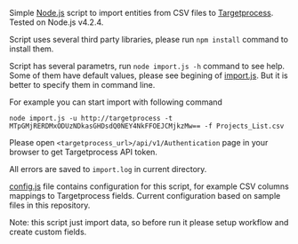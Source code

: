 Simple [Node.js](https://nodejs.org) script to import entities from CSV files to [Targetprocess](https://targetprocess.com). Tested on Node.js v4.2.4.

Script uses several third party libraries, please run `npm install` command to install them.

Script has several parametrs, run `node import.js -h` command to see help. Some of them have default values, please see begining of [import.js](https://github.com/pavel-drobushevich/tp-simple-import/blob/master/import.js). But it is better to specify them in command line.

For example you can start import with following command

```
node import.js -u http://targetprocess -t MTpGMjRERDMxODUzNDkasGHDsdQ0NEY4NkFFOEJCMjkzMw== -f Projects_List.csv
```

Please open `<targetprocess_url>/api/v1/Authentication` page in your browser to get Targetprocess API token.

All errors are saved to `import.log` in current directory.

[config.js](https://github.com/pavel-drobushevich/tp-simple-import/blob/master/config.js) file contains configuration for this script, for example CSV columns mappings to Targetprocess fields. Current configuration based on sample files in this repository.

Note: this script just import data, so before run it please setup workflow and create custom fields.
